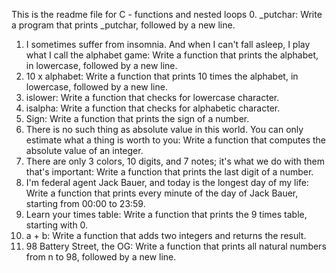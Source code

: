 This is the readme file for C - functions and nested loops
0. _putchar:  Write a program that prints _putchar, followed by a new line.
1. I sometimes suffer from insomnia. And when I can't fall asleep, I play what I call the alphabet game: Write a function that prints the alphabet, in lowercase, followed by a new line.
2. 10 x alphabet:  Write a function that prints 10 times the alphabet, in lowercase, followed by a new line.
3. islower:  Write a function that checks for lowercase character.
4. isalpha:  Write a function that checks for alphabetic character.
5. Sign:  Write a function that prints the sign of a number.
6. There is no such thing as absolute value in this world. You can only estimate what a thing is worth to you:  Write a function that computes the absolute value of an integer.
7. There are only 3 colors, 10 digits, and 7 notes; it's what we do with them that's important: Write a function that prints the last digit of a number.
8. I'm federal agent Jack Bauer, and today is the longest day of my life:  Write a function that prints every minute of the day of Jack Bauer, starting from 00:00 to 23:59.
9. Learn your times table: Write a function that prints the 9 times table, starting with 0.
10. a + b:  Write a function that adds two integers and returns the result.
11. 98 Battery Street, the OG:  Write a function that prints all natural numbers from n to 98, followed by a new line.
